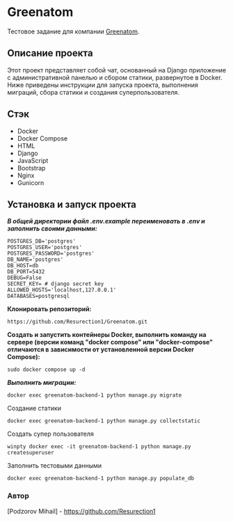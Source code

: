 # Greenatom

Тестовое задание для компании [Greenatom](https://www.greenatom.ru/).

## Описание проекта

Этот проект представляет собой чат, основанный на Django приложение с административной панелью и сбором статики, развернутое в Docker. Ниже приведены инструкции для запуска проекта, выполнения миграций, сбора статики и создания суперпользователя.

## Стэк
- Docker
- Docker Compose
- HTML
- Django
- JavaScript
- Bootstrap
- Nginx
- Gunicorn

## Установка и запуск проекта

**_В общей директории файл .env.example переименовать в .env и заполнить своими данными:_**
```
POSTGRES_DB='postgres'
POSTGRES_USER='postgres'
POSTGRES_PASSWORD='postgres'
DB_NAME='postgres'
DB_HOST=db
DB_PORT=5432
DEBUG=False
SECRET_KEY= # django secret key
ALLOWED_HOSTS='localhost,127.0.0.1'
DATABASES=postgresql
``` 


**Клонировать репозиторий:**
```
https://github.com/Resurection1/Greenatom.git
```


**Создать и запустить контейнеры Docker, выполнить команду на сервере (версии команд "docker compose" или "docker-compose" отличаются в зависимости от установленной версии Docker Compose):**
```
sudo docker compose up -d
```

**_Выполнить миграции:_**

```
docker exec greenatom-backend-1 python manage.py migrate 
```
Создание статики
```
docker exec greenatom-backend-1 python manage.py collectstatic
```
Создать супер пользователя
```
winpty docker exec -it greenatom-backend-1 python manage.py createsuperuser
```
Заполнить тестовыми данными 
```
docker exec greenatom-backend-1 python manage.py populate_db
```

### Автор
[Podzorov Mihail] - https://github.com/Resurection1